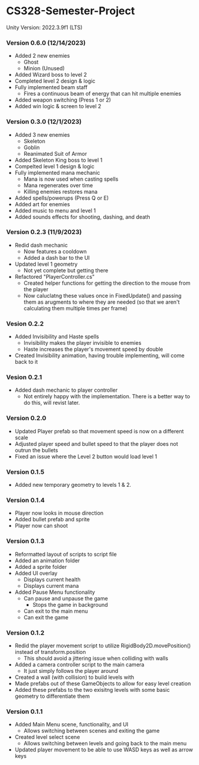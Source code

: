 # CS328-Semester-Project

Unity Version: 2022.3.9f1 (LTS)

### Version 0.6.0 (12/14/2023)
- Added 2 new enemies
    - Ghost
    - Minion (Unused)
- Added Wizard boss to level 2
- Completed level 2 design & logic
- Fully implemented beam staff
    - Fires a continuous beam of energy that can hit multiple enemies
- Added weapon switching (Press 1 or 2)
- Added win logic & screen to level 2

### Version 0.3.0 (12/1/2023)
- Added 3 new enemies
    - Skeleton
    - Goblin
    - Reanimated Suit of Armor
- Added Skeleton King boss to level 1
- Compelted level 1 design & logic
- Fully implemented mana mechanic
    - Mana is now used when casting spells
    - Mana regenerates over time
    - Killing enemies restores mana
- Added spells/powerups (Press Q or E)
- Added art for enemies
- Added music to menu and level 1
- Added sounds effects for shooting, dashing, and death

### Version 0.2.3 (11/9/2023)
- Redid dash mechanic
    - Now features a cooldown
    - Added a dash bar to the UI
- Updated level 1 geometry
    - Not yet complete but getting there
- Refactored "PlayerController.cs"
    - Created helper functions for getting the direction to the mouse from the player
    - Now caluclatng these values once in FixedUpdate() and passing them as arugments to where they are needed (so that we aren't calculating them multiple times per frame)

### Vesion 0.2.2
- Added Invisibility and Haste spells
    - Invisibility makes the player invisible to enemies
    - Haste increases the player's movement speed by double
- Created Invisibility animation, having trouble implementing, will come back to it


### Vesion 0.2.1
- Added dash mechanic to player controller
    - Not entirely happy with the implementation. There is a better way to do this, will revist later.

### Version 0.2.0 
- Updated Player prefab so that movement speed is now on a different scale
- Adjusted player speed and bullet speed to that the player does not outrun the bullets
- Fixed an issue where the Level 2 button would load level 1

### Version 0.1.5
- Added new temporary geometry to levels 1 & 2.

### Version 0.1.4
- Player now looks in mouse direction
- Added bullet prefab and sprite
- Player now can shoot

### Version 0.1.3
- Reformatted layout of scripts to script file
- Added an animation folder
- Added a sprite folder
- Added UI overlay
    - Displays current health
    - Displays current mana
- Added Pause Menu functionality
    - Can pause and unpause the game
        - Stops the game in background
    - Can exit to the main menu
    - Can exit the game

### Version 0.1.2
- Redid the player movement script to utilize RigidBody2D.movePosition() instead of transform.position
    - This should avoid a jittering issue when colliding with walls
- Added a camera controller script to the main camera
    - It just simply follows the player around
- Created a wall (with collision) to build levels with
- Made prefabs out of these GameObjects to allow for easy level creation
- Added these prefabs to the two exisitng levels with some basic geometry to differentiate them

### Version 0.1.1
- Added Main Menu scene, functionality, and UI
    - Allows switching between scenes and exiting the game
- Created level select scene
    - Allows switching between levels and going back to the main menu
- Updated player movement to be able to use WASD keys as well as arrow keys